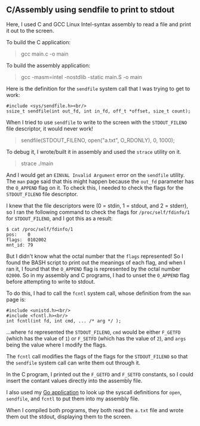 ## C/Assembly using sendfile to print to stdout

Here, I used C and GCC Linux Intel-syntax assembly to read a file and print it out to the screen.

To build the C application:
> gcc main.c -o main

To build the assembly application:
> gcc -masm=intel -nostdlib -static main.S -o main


Here is the definition for the `sendfile` system call that I was trying to get to work:

```
#include <sys/sendfile.h><br/>
ssize_t sendfile(int out_fd, int in_fd, off_t *offset, size_t count);
```

When I tried to use `sendfile` to write to the screen with the `STDOUT_FILENO` file descriptor, it would never work! 
> sendfile(STDOUT_FILENO, open("a.txt", O_RDONLY), 0, 1000);

To debug it, I wrote/built it in assembly and used the `strace` utility on it.
> strace ./main

And I would get an `EINVAL Invalid Argument` error on the `sendfile` utility. The `man` page said that this might happen because the `out_fd` parameter has the `O_APPEND` flag on it. To check this, I needed to check the flags for the `STDOUT_FILENO` file descriptor.

I knew that the file descriptors were (0 = stdin, 1 = stdout, and 2 = stderr), so I ran the following command to check the flags for `/proc/self/fdinfo/1` for `STDOUT_FILENO`, and I got this as a result:

```
$ cat /proc/self/fdinfo/1
pos:    0
flags:  0102002
mnt_id: 79
```
But I didn't know what the octal number that the `flags` represented! So I found the BASH script to print out the meanings of each flag, and when I ran it, I found that the `O_APPEND` flag is represented by the octal number `02000`. So in my assembly and C programs, I had to unset the `O_APPEND` flag before attempting to write to stdout.

To do this, I had to call the `fcntl` system call, whose definition from the `man` page is:
```
#include <unistd.h><br/>
#include <fcntl.h><br/>
int fcntl(int fd, int cmd, ... /* arg */ );
```

...where `fd` represented the `STDOUT_FILENO`, `cmd` would be either `F_GETFD` (which has the value of `1`) or `F_SETFD` (which has the value of `2`), and `args` being the value where I modify the flags.

The `fcntl` call modifies the flags of the flags for the `STDOUT_FILENO` so that the `sendfile` system call can write them out through it.

In the C program, I printed out the `F_GETFD` and `F_SETFD` constants, so I could insert the contant values directly into the assembly file.

I also used my [Go application](https://github.com/brian-chau/go_x86_64_assembly_instruction_set) to look up the syscall definitions for `open`, `sendfile`, and `fcntl` to put them into my assembly file.

When I compiled both programs, they both read the `a.txt` file and wrote them out the stdout, displaying them to the screen.

